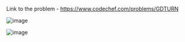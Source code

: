 Link to the problem - https://www.codechef.com/problems/GDTURN


![image](https://user-images.githubusercontent.com/57552973/220976144-e8272d25-1405-4bf0-b8a5-37afabaef05c.png)


![image](https://user-images.githubusercontent.com/57552973/220976208-c8acc147-484e-40ae-b910-f229d545f866.png)

